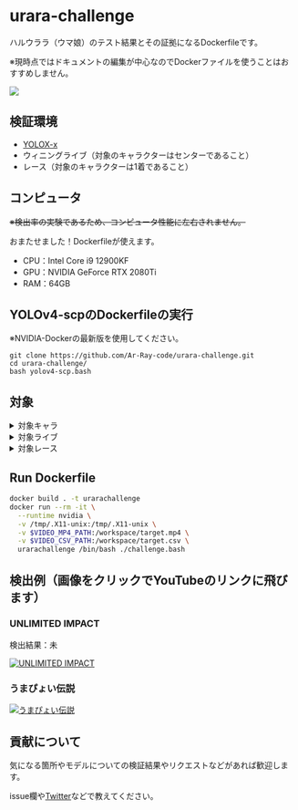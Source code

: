 # urara-challenge
ハルウララ（ウマ娘）のテスト結果とその証拠になるDockerfileです。

※現時点ではドキュメントの編集が中心なのでDockerファイルを使うことはおすすめしません。

![](images_for_readme/urara-example.png)

## 検証環境

- [YOLOX-x](https://github.com/Megvii-BaseDetection/YOLOX)
- ウィニングライブ（対象のキャラクターはセンターであること）
- レース（対象のキャラクターは1着であること）

## コンピュータ

<del>※検出率の実験であるため、コンピュータ性能に左右されません。</del>

おまたせました！Dockerfileが使えます。

- CPU：Intel Core i9 12900KF
- GPU：NVIDIA GeForce RTX 2080Ti
- RAM：64GB

## YOLOv4-scpのDockerfileの実行

※NVIDIA-Dockerの最新版を使用してください。

```
git clone https://github.com/Ar-Ray-code/urara-challenge.git
cd urara-challenge/
bash yolov4-scp.bash
```

## 対象

 <details><summary>対象キャラ</summary>

※取得済のもののみ表示
 
- ハルウララ（頑張って勝負服を手に入れます）
- サクラバクシンオー
- ゴールドシップ
- ダイワスカーレット
- ウォッカ
- グラスワンダー
- エルコンドルパサー
- エアグルーヴ
- マヤノトップガン
- スーパークリーク
- メジロライアン
- アグネスタキオン
- マチカネフクキタル
- ナイスネイチャ
- キングヘイロー
- トウカイテイオー（通常衣装）

</details>

<details><summary>対象ライブ</summary>

※既に取得済のものにxを付けています

現在、対象ライブを検討中

- [x] Make Debut!
- [x] ENDLESS DREAM!!
- [x] 彩 Phantasia
- [x] winnning the soul
- [x] 本能スピード
- [x] [UNLIMITED IMPACT](https://www.youtube.com/watch?v=AvsvLLgowQg)
- [x] NEXT FRONTIER
- [x] Special Record!
- [x] [うまぴょい伝説](https://youtu.be/Ol8nYpTHX4c)
- [x] はじまりのSignal
- [x] ささやかな祈り
- [ ] 涙ひかって明日になれ！
- [x] ユメヲカケル！
- [ ] BLAZE
- [ ] Never Looking Back
- [x] WINnin’5 -ウイニング☆ファイヴ-
- [x] ぴょいっと♪はれるや！
  
</details>
 
<details><summary>対象レース</summary>

芝・ダート・右回り・左回りなどの条件を確認中

- [x] ?
  
</details>
 
## Run Dockerfile

```bash
docker build . -t urarachallenge
docker run --rm -it \
  --runtime nvidia \
  -v /tmp/.X11-unix:/tmp/.X11-unix \
  -v $VIDEO_MP4_PATH:/workspace/target.mp4 \
  -v $VIDEO_CSV_PATH:/workspace/target.csv \
  urarachallenge /bin/bash ./challenge.bash
```

## 検出例（画像をクリックでYouTubeのリンクに飛びます）

### UNLIMITED IMPACT

検出結果：未

 [![UNLIMITED IMPACT](http://img.youtube.com/vi/AvsvLLgowQg/0.jpg)](https://www.youtube.com/watch?v=AvsvLLgowQg)
 
### うまぴょい伝説

[![うまぴょい伝説](http://img.youtube.com/vi/Ol8nYpTHX4c/0.jpg)](https://www.youtube.com/watch?v=Ol8nYpTHX4c)

## 貢献について

気になる箇所やモデルについての検証結果やリクエストなどがあれば歓迎します。

issue欄や[Twitter](https://twitter.com/Ray255Ar)などで教えてください。
